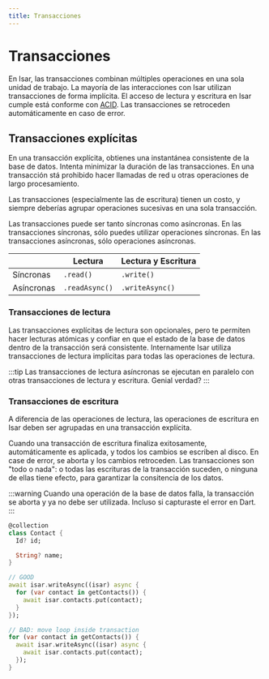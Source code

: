 ```yaml
---
title: Transacciones
---
```


# Transacciones

En Isar, las transacciones combinan múltiples operaciones en una sola unidad de trabajo. La mayoría de las interacciones con Isar utilizan transacciones de forma implícita. El acceso de lectura y escritura en Isar cumple está conforme con [ACID](https://es.wikipedia.org/wiki/ACID). Las transacciones se retroceden automáticamente en caso de error.

## Transacciones explícitas

En una transacción explícita, obtienes una instantánea consistente de la base de datos. Intenta minimizar la duración de las transacciones. En una transacción stá prohibido hacer llamadas de red u otras operaciones de largo procesamiento.

Las transacciones (especialmente las de escritura) tienen un costo, y siempre deberías agrupar operaciones sucesivas en una sola transacción.

Las transacciones puede ser tanto síncronas como asíncronas. En las transacciones síncronas, sólo puedes utilizar operaciones síncronas. En las transacciones asíncronas, sólo operaciones asíncronas.

|            | Lectura      | Lectura y Escritura |
| ---------- | ------------ | ------------------- |
| Síncronas  | `.read()` | `.write()`   |
| Asíncronas | `.readAsync()`     | `.writeAsync()`       |

### Transacciones de lectura

Las transacciones explícitas de lectura son opcionales, pero te permiten hacer lecturas atómicas y confiar en que el estado de la base de datos dentro de la transacción será consistente. Internamente Isar utiliza transacciones de lectura implícitas para todas las operaciones de lectura.

:::tip
Las transacciones de lectura asíncronas se ejecutan en paralelo con otras transacciones de lectura y escritura. Genial verdad?
:::

### Transacciones de escritura

A diferencia de las operaciones de lectura, las operaciones de escritura en Isar deben ser agrupadas en una transacción explícita.

Cuando una transacción de escritura finaliza exitosamente, automáticamente es aplicada, y todos los cambios se escriben al disco. En case de error, se aborta y los cambios retroceden. Las transacciones son "todo o nada": o todas las escrituras de la transacción suceden, o ninguna de ellas tiene efecto, para garantizar la consitencia de los datos.

:::warning
Cuando una operación de la base de datos falla, la transacción se aborta y ya no debe ser utilizada. Incluso si capturaste el error en Dart.
:::

```dart
@collection
class Contact {
  Id? id;

  String? name;
}

// GOOD
await isar.writeAsync((isar) async {
  for (var contact in getContacts()) {
    await isar.contacts.put(contact);
  }
});

// BAD: move loop inside transaction
for (var contact in getContacts()) {
  await isar.writeAsync((isar) async {
    await isar.contacts.put(contact);
  });
}
```
